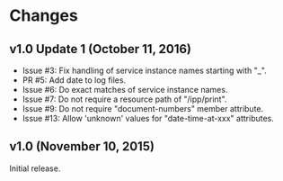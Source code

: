 # Changes

## v1.0 Update 1 (October 11, 2016)

- Issue #3: Fix handling of service instance names starting with "_".
- PR #5: Add date to log files.
- Issue #6: Do exact matches of service instance names.
- Issue #7: Do not require a resource path of "/ipp/print".
- Issue #9: Do not require "document-numbers" member attribute.
- Issue #13: Allow 'unknown' values for "date-time-at-xxx" attributes.


## v1.0 (November 10, 2015)

Initial release.
